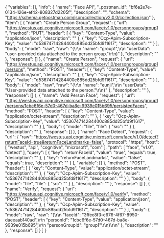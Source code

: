 {
	"variables": [],
	"info": {
		"name": "Face API",
		"_postman_id": "bf6a2e7e-0134-126e-ef42-808327d2205f",
		"description": "",
		"schema": "https://schema.getpostman.com/json/collection/v2.0.0/collection.json"
	},
	"item": [
		{
			"name": "Create Person Group",
			"request": {
				"url": "https://westus.api.cognitive.microsoft.com/face/v1.0/persongroups/group1",
				"method": "PUT",
				"header": [
					{
						"key": "Content-Type",
						"value": "application/json",
						"description": ""
					},
					{
						"key": "Ocp-Apim-Subscription-Key",
						"value": "d53674714284400c885dd25bfd9f1617",
						"description": ""
					}
				],
				"body": {
					"mode": "raw",
					"raw": "{\r\n    \"name\": \"group1\",\r\n    \"userData\": \"user-provided data attached to the person group.\"\r\n}"
				},
				"description": ""
			},
			"response": []
		},
		{
			"name": "Create Person",
			"request": {
				"url": "https://westus.api.cognitive.microsoft.com/face/v1.0/persongroups/group1/persons",
				"method": "POST",
				"header": [
					{
						"key": "Content-Type",
						"value": "application/json",
						"description": ""
					},
					{
						"key": "Ocp-Apim-Subscription-Key",
						"value": "d53674714284400c885dd25bfd9f1617",
						"description": ""
					}
				],
				"body": {
					"mode": "raw",
					"raw": "{\r\n    \"name\": \"eunji\",\r\n    \"userData\": \"User-provided data attached to the person.\"\r\n}"
				},
				"description": ""
			},
			"response": []
		},
		{
			"name": "Add Person Face",
			"request": {
				"url": "https://westus.api.cognitive.microsoft.com/face/v1.0/persongroups/group1/persons/1cbc6f6e-57d0-467d-ba8e-9939e015b695/persistedFaces",
				"method": "POST",
				"header": [
					{
						"key": "Content-Type",
						"value": "application/octet-stream",
						"description": ""
					},
					{
						"key": "Ocp-Apim-Subscription-Key",
						"value": "d53674714284400c885dd25bfd9f1617",
						"description": ""
					}
				],
				"body": {
					"mode": "file",
					"file": {
						"src": ""
					}
				},
				"description": ""
			},
			"response": []
		},
		{
			"name": "Face Detect",
			"request": {
				"url": {
					"raw": "https://westus.api.cognitive.microsoft.com/face/v1.0/detect?returnFaceId=true&returnFaceLandmarks=false",
					"protocol": "https",
					"host": [
						"westus",
						"api",
						"cognitive",
						"microsoft",
						"com"
					],
					"path": [
						"face",
						"v1.0",
						"detect"
					],
					"query": [
						{
							"key": "returnFaceId",
							"value": "true",
							"equals": true,
							"description": ""
						},
						{
							"key": "returnFaceLandmarks",
							"value": "false",
							"equals": true,
							"description": ""
						}
					],
					"variable": []
				},
				"method": "POST",
				"header": [
					{
						"key": "Content-Type",
						"value": "application/octet-stream",
						"description": ""
					},
					{
						"key": "Ocp-Apim-Subscription-Key",
						"value": "d53674714284400c885dd25bfd9f1617",
						"description": ""
					}
				],
				"body": {
					"mode": "file",
					"file": {
						"src": ""
					}
				},
				"description": ""
			},
			"response": []
		},
		{
			"name": "Verify",
			"request": {
				"url": "https://westus.api.cognitive.microsoft.com/face/v1.0/verify",
				"method": "POST",
				"header": [
					{
						"key": "Content-Type",
						"value": "application/json",
						"description": ""
					},
					{
						"key": "Ocp-Apim-Subscription-Key",
						"value": "d53674714284400c885dd25bfd9f1617",
						"description": ""
					}
				],
				"body": {
					"mode": "raw",
					"raw": "{\r\n    \"faceId\": \"3ffec8f3-c676-4f67-8950-daeeaab140ad\",\r\n    \"personId\": \"1cbc6f6e-57d0-467d-ba8e-9939e015b695\",\r\n    \"personGroupId\": \"group1\"\r\n}\r\n"
				},
				"description": ""
			},
			"response": []
		}
	]
}